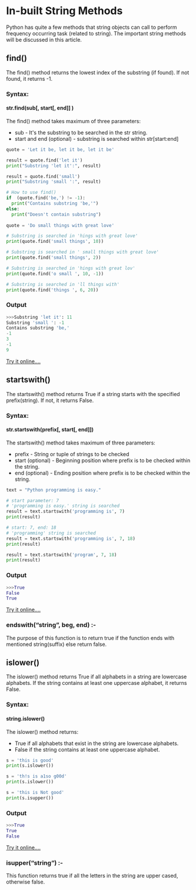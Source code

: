 # In-built String Methods
Python has quite a few methods that string objects can call to perform frequency occurring task (related to string).
The important string methods will be discussed in this article.
## find()
The find() method returns the lowest index of the substring (if found). If not found, it returns -1.
### Syntax:
#### str.find(sub[, start[, end]] )
The find() method takes maximum of three parameters:
* sub - It's the substring to be searched in the str string.
* start and end (optional) - substring is searched within str[start:end]

```python
quote = 'Let it be, let it be, let it be'

result = quote.find('let it')
print("Substring 'let it':", result)

result = quote.find('small')
print("Substring 'small ':", result)

# How to use find()
if  (quote.find('be,') != -1):
  print("Contains substring 'be,'")
else:
  print("Doesn't contain substring")
 
quote = 'Do small things with great love'

# Substring is searched in 'hings with great love'
print(quote.find('small things', 10))

# Substring is searched in ' small things with great love' 
print(quote.find('small things', 2))

# Substring is searched in 'hings with great lov'
print(quote.find('o small ', 10, -1))

# Substring is searched in 'll things with'
print(quote.find('things ', 6, 20))
  ```
  ### Output
```python
>>>Substring 'let it': 11
Substring 'small ': -1
Contains substring 'be,'
-1
3
-1
9

```
[Try it online....](http://tpcg.io/0PFGSo)


## startswith()
The startswith() method returns True if a string starts with the specified prefix(string). If not, it returns False.
### Syntax:
#### str.startswith(prefix[, start[, end]])
The startswith() method takes maximum of three parameters:
* prefix - String or tuple of strings to be checked
* start (optional) - Beginning position where prefix is to be checked within the string.
* end (optional) - Ending position where prefix is to be checked within the string.

```python
text = "Python programming is easy."

# start parameter: 7
# 'programming is easy.' string is searched
result = text.startswith('programming is', 7)
print(result)

# start: 7, end: 18
# 'programming' string is searched
result = text.startswith('programming is', 7, 18)
print(result)

result = text.startswith('program', 7, 18)
print(result)
  ```
  ### Output
```python
>>>True
False
True

```
[Try it online....](http://tpcg.io/0PFGSo)
### endswith(“string”, beg, end) :-
The purpose of this function is to return true if the function ends with mentioned string(suffix) else return false.


## islower()
The islower() method returns True if all alphabets in a string are lowercase alphabets. If the string contains at least one uppercase alphabet, it returns False.
### Syntax:
#### string.islower()
The islower() method returns:
* True if all alphabets that exist in the string are lowercase alphabets.
* False if the string contains at least one uppercase alphabet.

```python
s = 'this is good'
print(s.islower())

s = 'th!s is a1so g00d'
print(s.islower())

s = 'this is Not good'
print(s.isupper())

  ```
  ### Output
```python
>>>True
True
False

```
[Try it online....](http://tpcg.io/0PFGSo)
### isupper(“string”) :-
This function returns true if all the letters in the string are upper cased, otherwise false.




  
